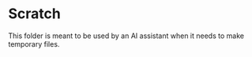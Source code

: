 # Scratch

This folder is meant to be used by an AI assistant when it needs to make temporary files.